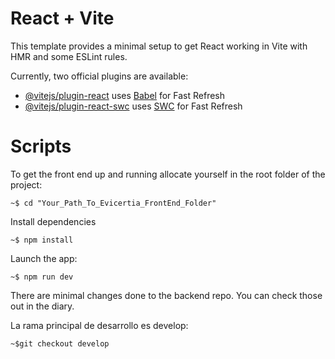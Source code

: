 # React + Vite

This template provides a minimal setup to get React working in Vite with HMR and some ESLint rules.

Currently, two official plugins are available:

- [@vitejs/plugin-react](https://github.com/vitejs/vite-plugin-react/blob/main/packages/plugin-react/README.md) uses [Babel](https://babeljs.io/) for Fast Refresh
- [@vitejs/plugin-react-swc](https://github.com/vitejs/vite-plugin-react-swc) uses [SWC](https://swc.rs/) for Fast Refresh

# Scripts

To get the front end up and running allocate yourself in the root folder of the project:  
```
~$ cd "Your_Path_To_Evicertia_FrontEnd_Folder"
```

Install dependencies
```
~$ npm install
```

Launch the app:
```
~$ npm run dev
```

There are minimal changes done to the  backend repo. You can check those out in the diary.

La rama principal de desarrollo es develop:
```
~$git checkout develop
```

